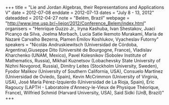 +++
title = "Lie and Jordan Algebras, their Representations and Applications V"
date = 2012-07-08
enddate = 2012-07-13
dates = "July 8 - 13, 2012"
dateadded = 2012-04-27
note = "Belém, Brazil"
webpage = "http://www.ime.usp.br/~liejor/2012/Conference_Belem/index.html"
organisers = "Henrique Guzzo Jr., Iryna Kashuba, Ivan Shestakov, Juaci Picanço da Silva, Joelma Morbach, Lucia Satie Ikemoto Murakami, Maria de Nazaré Carvalho Bezerra, Plamen Emilov Koshlukov, Vyacheslav Futorny"
speakers = "Nicolás Andruskiewitsch (Universidad de Córdoba, Argentina),Giuseppe Dito (Université de Bourgogne, France), Vladislav Kharchenko (UNAM, Mexico), Pavel Kolesnikov (Sobolev Institute of Mathematics, Russia), Mikhail Kuznetsov (Lobachevsky State University of Nizhni Novgorod, Russia), Dimitry Leites (Stockholm University, Sweden), Fyodor Malikov (University of Southern California, USA), Consuelo Martínez (Universidad de Oviedo, Spain), Kevin McCrimmon (University of Virginia, USA), José María Pérez-Izquierdo (Universidad de La Rioja, Spain), Eric Ragoucy (LAPTH - Laboratoire d'Annecy-le-Vieux de Physique Théorique, France), Wilfried Schmid (Harvard University, USA), Said Sidki (UnB, Brazil)"
+++
